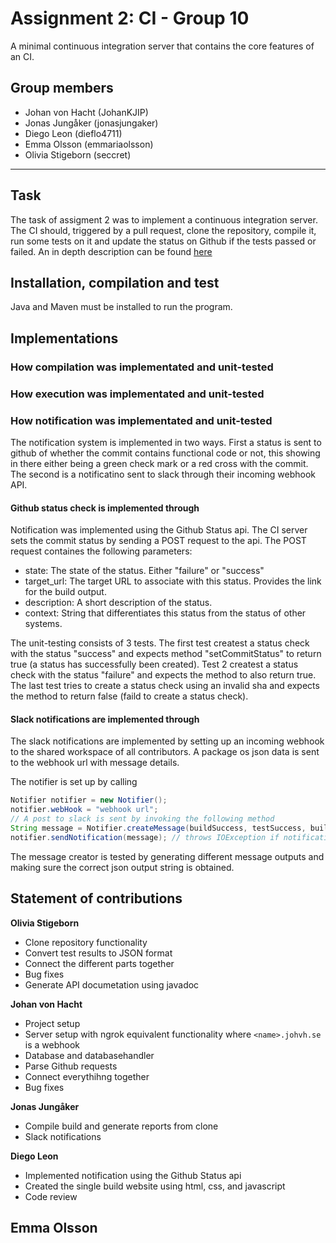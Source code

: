 # Assignment 2: CI - Group 10
A minimal continuous integration server that contains the core features of an CI.

## Group members
- Johan von Hacht (JohanKJIP)
- Jonas Jungåker (jonasjungaker)
- Diego Leon (dieflo4711)
- Emma Olsson (emmariaolsson)
- Olivia Stigeborn (seccret)
____ 
## Task
The task of assigment 2 was to implement a continuous integration server. The CI should, triggered by a pull request, clone the repository, compile it, run some tests on it and update the status on Github if the tests passed or failed. An in depth description can be found [here](https://kth.instructure.com/courses/17627/assignments/102477?module_item_id=179216) 

## Installation, compilation and test 
Java and Maven must be installed to run the program. 

## Implementations

### How compilation was implementated and unit-tested

### How execution was implementated and unit-tested

### How notification was implementated and unit-tested
The notification system is implemented in two ways. First a status is sent to github of whether the commit contains functional code or not, this showing in there either being a green check mark or a red cross with the commit. The second is a notificatino sent to slack through their incoming webhook API. 

#### Github status check is implemented through
Notification was implemented using the Github Status api. The CI server sets the commit status by sending a POST request to the api. The POST request containes the following parameters:

* state: The state of the status. Either "failure" or "success"
* target_url: The target URL to associate with this status. Provides the link for the build output.
* description: A short description of the status.
* context: String that differentiates this status from the status of other systems.

The unit-testing consists of 3 tests. The first test createst a status check with the status "success" and expects method "setCommitStatus" to return true (a status has successfully been created). Test 2 createst a status check with the status "failure" and expects the method to also return true. The last test tries to create a status check using an invalid sha and expects the method to return false (faild to create a status check).

#### Slack notifications are implemented through
The slack notifications are implemented by setting up an incoming webhook to the shared workspace of all contributors. A package os json data is sent to the webhook url with message details. 

The notifier is set up by calling 
```java
Notifier notifier = new Notifier();
notifier.webHook = "webhook url";
// A post to slack is sent by invoking the following method
String message = Notifier.createMessage(buildSuccess, testSuccess, buildURL); // (boolean, boolean, String)
notifier.sendNotification(message); // throws IOException if notification fails to post
```

The message creator is tested by generating different message outputs and making sure the correct json output string is obtained.


## Statement of contributions

**Olivia Stigeborn**
- Clone repository functionality
- Convert test results to JSON format
- Connect the different parts together
- Bug fixes
- Generate API documetation using javadoc


**Johan von Hacht**
- Project setup
- Server setup with ngrok equivalent functionality where `<name>.johvh.se` is a webhook
- Database and databasehandler
- Parse Github requests
- Connect everythihng together
- Bug fixes

**Jonas Jungåker**
- Compile build and generate reports from clone
- Slack notifications


**Diego Leon**
- Implemented notification using the Github Status api
- Created the single build website using html, css, and javascript
- Code review

**Emma Olsson**
-


